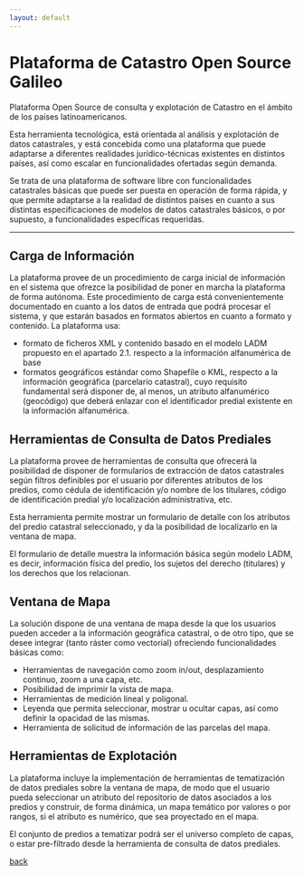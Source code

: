 ```yaml
---
layout: default
---
```


# [](#header-CAT)Plataforma de Catastro Open Source Galileo
Plataforma Open Source de consulta y explotación de Catastro en el ámbito de los países latinoamericanos.

Esta herramienta tecnológica, está orientada al análisis y explotación de datos catastrales, y está concebida como una plataforma que puede adaptarse a diferentes realidades jurídico-técnicas existentes en distintos países, así como escalar en funcionalidades ofertadas según demanda. 

Se trata de una plataforma de software libre con funcionalidades catastrales básicas que puede ser puesta en operación de forma rápida, y que permite adaptarse a la realidad de distintos países en cuanto a sus distintas especificaciones de modelos de datos catastrales básicos, o por supuesto, a funcionalidades específicas requeridas.


* * *
## [](#header-CargaInformacion)Carga de Información
La plataforma provee de un procedimiento de carga inicial de información en el sistema que ofrezce la posibilidad de poner en marcha la plataforma de forma autónoma. 
Este procedimiento de carga está convenientemente documentado en cuanto a los datos de entrada que podrá procesar el sistema, y que estarán basados en formatos abiertos en cuanto a formato y contenido. La plataforma usa:  
 *   formato de ficheros XML y contenido basado en el modelo LADM propuesto en el apartado 2.1. respecto a la información alfanumérica de base 
 *   formatos geográficos estándar como Shapefile o KML, respecto a la información geográfica (parcelario catastral), cuyo requisito fundamental será disponer de, al menos, un atributo alfanumérico (geocódigo) que deberá enlazar con el identificador predial existente en la información alfanumérica.

## [](#header-HerramientasConsulta)Herramientas de Consulta de Datos Prediales
La plataforma provee de herramientas de consulta que ofrecerá la posibilidad de disponer de formularios de extracción de datos catastrales según filtros definibles por el usuario por diferentes atributos de los predios, como cédula de identificación y/o nombre de los titulares, código de identificación predial y/o localización administrativa, etc.

Esta herramienta permite mostrar un formulario de detalle con los atributos del predio catastral seleccionado, y da la posibilidad de localizarlo en la ventana de mapa. 

El formulario de detalle muestra la información básica según modelo LADM, es decir, información física del predio, los sujetos del derecho (titulares) y los derechos que los relacionan.

## [](#header-Mapa)Ventana de Mapa
La solución dispone de una ventana de mapa desde la que los usuarios pueden acceder a la información geográfica catastral, o de otro tipo, que se desee integrar (tanto ráster como vectorial) ofreciendo funcionalidades básicas como:
 *   Herramientas de navegación como zoom in/out, desplazamiento continuo, zoom a una capa, etc.
 *   Posibilidad de imprimir la vista de mapa.
 *   Herramientas de medición lineal y poligonal.
 *   Leyenda que permita seleccionar, mostrar u ocultar capas, así como definir la opacidad de las mismas.
 *   Herramienta de solicitud de información de las parcelas del mapa.

## [](#header-HerramientasExplotacion)Herramientas de Explotación
La plataforma incluye la implementación de herramientas de tematización de datos prediales sobre la ventana de mapa, de modo que el usuario pueda seleccionar un atributo del repositorio de datos asociados a los predios y construir, de forma dinámica, un mapa temático por valores o por rangos, si el atributo es numérico, que sea proyectado en el mapa. 

El conjunto de predios a tematizar podrá ser el universo completo de capas, o estar pre-filtrado desde la herramienta de consulta de datos prediales.



[back](./)
